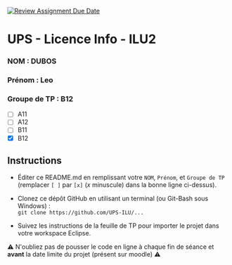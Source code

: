 [![Review Assignment Due Date](https://classroom.github.com/assets/deadline-readme-button-22041afd0340ce965d47ae6ef1cefeee28c7c493a6346c4f15d667ab976d596c.svg)](https://classroom.github.com/a/vRyqtOn9)
# UPS - Licence Info - ILU2

### NOM : DUBOS
### Prénom : Leo
### Groupe de TP : B12
- [ ] A11
- [ ] A12
- [ ] B11
- [X] B12

## Instructions

- Éditer ce README.md en remplissant votre `NOM`, `Prénom`, et `Groupe de TP`  
  (remplacer `[ ]` par `[x]` (*x* minuscule) dans la bonne ligne ci-dessus).

- Clonez ce dépôt GitHub en utilisant un terminal (ou Git-Bash sous Windows) :  
  `git clone https://github.com/UPS-ILU/...`

- Suivez les instructions de la feuille de TP pour importer le projet dans votre workspace Eclipse.

⚠ N'oubliez pas de pousser le code en ligne à chaque fin de séance et **avant** la date limite du projet (présent sur moodle) ⚠
